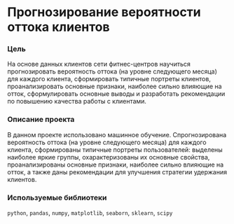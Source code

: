# Прогнозирование вероятности оттока клиентов
### Цель
На основе данных клиентов сети фитнес-центров научиться прогнозировать вероятность оттока (на уровне следующего месяца) для каждого клиента, сформировать типичные портреты клиентов, проанализировать основные признаки, наиболее сильно влияющие на отток, сформулировать основные выводы и разработать рекомендации по повышению качества работы с клиентами.
### Описание проекта
В данном проекте использовано машинное обучение. Спрогнозирована вероятность оттока (на уровне следующего месяца) для каждого клиента, сформированы типичные портреты пользователей: выделены наиболее яркие группы, охарактеризованы их основные свойства, проанализированы основные признаки, наиболее сильно влияющие на отток, а также даны рекомендации для улучшения стратегии удержания клиентов.
### Используемые библиотеки
`python`, `pandas`, `numpy`, `matplotlib`, `seaborn`, `sklearn`, `scipy` 

